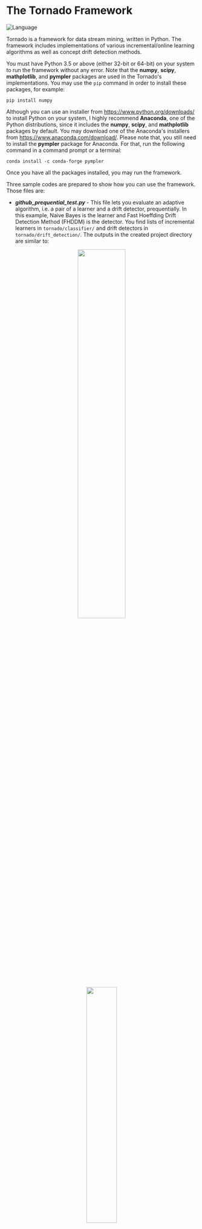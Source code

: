 # The Tornado Framework

![Language](https://img.shields.io/badge/language-Python-blue.svg)

Tornado is a framework for data stream mining, written in Python. The framework includes implementations of various incremental/online learning algorithms as well as concept drift detection methods.

You must have Python 3.5 or above (either 32-bit or 64-bit) on your system to run the framework without any error. Note that the **numpy**, **scipy**, **mathplotlib**, and **pympler** packages are used in the Tornado's implementations. You may use the `pip` command in order to install these packages, for example:

`pip install numpy`

Although you can use an installer from https://www.python.org/downloads/ to install Python on your system, I highly recommend **Anaconda**, one of the Python distributions, since it includes the **numpy**, **scipy**, and **mathplotlib** packages by default. You may download one of the Anaconda's installers from https://www.anaconda.com/download/. Please note that, you still need to install the **pympler** package for Anaconda. For that, run the following command in a command prompt or a terminal:

`conda install -c conda-forge pympler`

Once you have all the packages installed, you may run the framework.

Three sample codes are prepared to show how you can use the framework. Those files are:
* **_github_prequential_test.py_** - This file lets you evaluate an adaptive algorithm, i.e. a pair of a learner and a drift detector, prequentially. In this example, Naive Bayes is the learner and Fast Hoeffding Drift Detection Method (FHDDM) is the detector. You find lists of incremental learners in `tornado/classifier/` and drift detectors in `tornado/drift_detection/`. The outputs in the created project directory are similar to:

<p align="center">
  <img src="/tutorial_img/pr/nb_fhddm.100.png" width="50%"/><br />
  <img src="/tutorial_img/pr/nb_fhddm.100.er.png" width="40%"/>
</p>

* **_github_prequential_multi_test.py_** - This file lets you run multiple adaptive algorithms together against a data stream. While algorithms are learning from instances of a data stream, the framework tells you which adaptive algorithm is optimal by considering _classification_, _adaptation_, and _resource consumption_ measures. The outputs in the created project directory are similar to:

<p align="center">
  <img src="/tutorial_img/multi/sine1_multi_score.png" width="80%"/><br />
  <img src="/tutorial_img/multi/sine1_multi_sine1_cr.png" width="75%"/>
</p>

* **_github_generate_stream.py_** - The file helps you use the Tornado framework for generating synthetic data streams containing concept drifts. You find a list of stream generators in `tornado/streams/generators/`.

### Citation

Please kindly cite the following papers, or thesis, if you plan to use Tornado or any of its components:

1. Pesaranghader, Ali. "__A Reservoir of Adaptive Algorithms for Online Learning from Evolving Data Streams__", Ph.D. Dissertation, Université d'Ottawa/University of Ottawa, 2018. <br />
DOI: http://dx.doi.org/10.20381/ruor-22444
2. Pesaranghader, Ali, et al. "__Reservoir of Diverse Adaptive Learners and Stacking Fast Hoeffding Drift Detection Methods for Evolving Data Streams__", *Machine Learning Journal*, 2018. <br />
Pre-print available at: https://arxiv.org/abs/1709.02457, DOI: https://doi.org/10.1007/s10994-018-5719-z
3. Pesaranghader, Ali, et al. "__A framework for classification in data streams using multi-strategy learning__", *International Conference on Discovery Science*, 2016. <br />
Pre-print available at: http://iwera.ir/~ali/papers/ds2016.pdf, DOI: https://doi.org/10.1007/978-3-319-46307-0_22

<br/>
<br/>

<sub>Ali Pesaranghader © 2020<br/>Under MIT License</sub>
